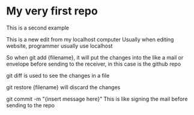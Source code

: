 # My very first repo
This is a second example

This is a new edit from my localhost computer
Usually when editing website, programmer usually use localhost

So when git add {filename}, it will put the changes into the like a mail or envelope before sending to the receiver, in this case is the github repo

git diff is used to see the changes in a file

git restore {filename} will discard the changes

git commit -m "{insert message here}"
This is like signing the mail before sending to the repo
